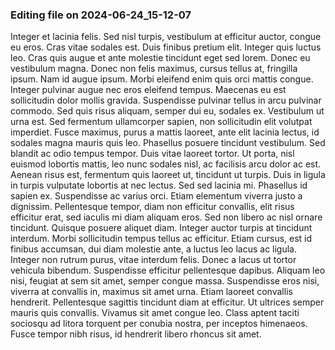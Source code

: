 

### Editing file on 2024-06-24_15-12-07

Integer et lacinia felis. Sed nisl turpis, vestibulum at efficitur auctor, congue eu eros. Cras vitae sodales est. Duis finibus pretium elit. Integer quis luctus leo. Cras quis augue et ante molestie tincidunt eget sed lorem. Donec eu vestibulum magna. Donec non felis maximus, cursus tellus at, fringilla ipsum. Nam id augue ipsum. Morbi eleifend enim quis orci mattis congue. Integer pulvinar augue nec eros eleifend tempus. Maecenas eu est sollicitudin dolor mollis gravida.
Suspendisse pulvinar tellus in arcu pulvinar commodo. Sed quis risus aliquam, semper dui eu, sodales ex. Vestibulum ut urna est. Sed fermentum ullamcorper sapien, non sollicitudin elit volutpat imperdiet. Fusce maximus, purus a mattis laoreet, ante elit lacinia lectus, id sodales magna mauris quis leo. Phasellus posuere tincidunt vestibulum. Sed blandit ac odio tempus tempor. Duis vitae laoreet tortor. Ut porta, nisl euismod lobortis mattis, leo nunc sodales nisl, ac facilisis arcu dolor ac est. Aenean risus est, fermentum quis laoreet ut, tincidunt ut turpis.
Duis in ligula in turpis vulputate lobortis at nec lectus. Sed sed lacinia mi. Phasellus id sapien ex. Suspendisse ac varius orci. Etiam elementum viverra justo a dignissim. Pellentesque tempor, diam non efficitur convallis, elit risus efficitur erat, sed iaculis mi diam aliquam eros. Sed non libero ac nisl ornare tincidunt. Quisque posuere aliquet diam. Integer auctor turpis at tincidunt interdum. Morbi sollicitudin tempus tellus ac efficitur.
Etiam cursus, est id finibus accumsan, dui diam molestie ante, a luctus leo lacus ac ligula. Integer non rutrum purus, vitae interdum felis. Donec a lacus ut tortor vehicula bibendum. Suspendisse efficitur pellentesque dapibus. Aliquam leo nisi, feugiat at sem sit amet, semper congue massa. Suspendisse eros nisi, viverra at convallis in, maximus sit amet urna. Etiam laoreet convallis hendrerit. Pellentesque sagittis tincidunt diam at efficitur. Ut ultrices semper mauris quis convallis. Vivamus sit amet congue leo. Class aptent taciti sociosqu ad litora torquent per conubia nostra, per inceptos himenaeos. Fusce tempor nibh risus, id hendrerit libero rhoncus sit amet.



